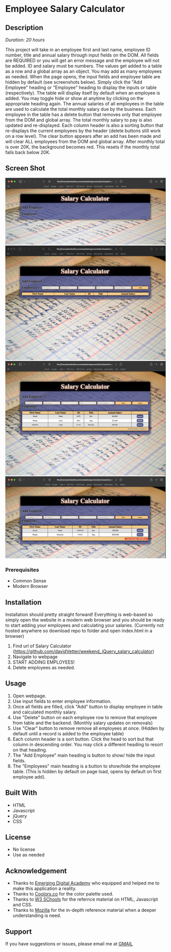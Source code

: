 
# Employee Salary Calculator

## Description

_Duration: 20 hours_

This project will take in an employee first and last name, employee ID number, title and annual salary through input fields on the DOM. All fields are REQUIRED or you will get an error message and the employee will not be added. ID and salary must be numbers. The values get added to a table as a row and a global array as an object. You may add as many employees as needed. When the page opens, the input fields and employee table are hidden by default (see screenshots below). Simply click the "Add Employee" heading or "Employee" heading to display the inputs or table (respectively). The table will display itself by default when an employee is added. You may toggle hide or show at anytime by clicking on the appropriate heading again. The annual salaries of all employees in the table are used to calculate the total monthly salary due by the business. Each employee in the table has a delete button that removes only that employee from the DOM and global array. The total monthly salary to pay is also updated and re-displayed. Each column header is also a sorting button that re-displays the current employees by the header (delete buttons still work on a row level). The clear button appears after an add has been made and will clear ALL employees from the DOM and global array. After monthly total is over 20K, the background becomes red. This resets if the monthly total falls back below 20K.

## Screen Shot

![](img/Screen%20Shot%202022-09-04%20at%209.11.37%20AM.jpg)
![](img/Screen%20Shot%202022-09-04%20at%208.24.39%20AM.jpg)
![](img/Screen%20Shot%202022-09-04%20at%208.35.30%20AM.jpg)
![](img/Screen%20Shot%202022-09-04%20at%209.58.52%20AM.jpg)

### Prerequisites

- Common Sense
- Modern Browser

## Installation

Installation should pretty straight forward! Everything is web-based so simply open the website in a modern web browser and you should be ready to start adding your employees and calculating your salaries. (Currently not hosted anywhere so download repo to folder and open index.html in a browser)

1. Find url of Salary Calculator (https://github.com/davidVetter/weekend_jQuery_salary_calculator)
2. Navigate to webpage
3. START ADDING EMPLOYEES!
4. Delete employees as needed.

## Usage

1. Open webpage.
2. Use input fields to enter employee information.
3. Once all fields are filled, click "Add" button to display employee in table and calculated monthly salary.
4. Use "Delete" button on each employee row to remove that employee from table and the backend. (Monthly salary updates on removals)
5. Use "Clear" button to remove remove all employees at once. (Hidden by default until a record is added to the employee table)
6. Each column header is a sort button. Click the head to sort but that column in descending order. You may click a different heading to resort on that heading.
7. The "Add Employee" main heading is button to show/ hide the input fields.
8. The "Employees" main heading is a button to show/hide the employee table. (This is hidden by default on page load, opens by default on first employee add).


## Built With

- HTML
- Javascript
- jQuery
- CSS

## License

- No license
- Use as needed

## Acknowledgement
 - Thanks to [Emerging Digital Academy](https://emergingacademy.org) who equipped and helped me to make this application a reality.
 - Thanks to [Coolors.co](https://coolors.co/) for the color palette used.
 - Thanks to [W3 SChools](https://www.w3schools.com) for the refernce material on HTML, Javascript and CSS.
 - Thanks to [Mozilla](https://developer.mozilla.org/en-US/) for the in-depth reference material when a deeper understanding is need.

## Support
If you have suggestions or issues, please email me at [GMAIL](ddvetter23@gmail.com)

<!-- [Project Instructions](./INSTRUCTIONS.md), this line may be removed once you have updated the README.md -->

